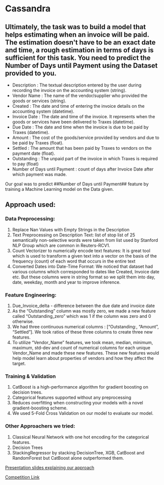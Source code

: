 # Cassandra

## Ultimately, the task was to build a model that helps estimating when an invoice will be paid. The estimation doesn't have to be an exact date and time, a rough estimation in terms of days is sufficient for this task. You need to predict the Number of Days until Payment using the Dataset provided to you.

- Description : The textual description entered by the user during recording the invoice on the accounting system (string).
- Vendor Name : The name of the vendor/supplier who provided the goods or services (string).
- Created : The date and time of entering the invoice details on the accounting system (datetime).
- Invoice Date : The date and time of the invoice. It represents when the goods or services have been delivered to Traxes (datetime).
- Due Date : The date and time when the invoice is due to be paid by Traxes (datetime).
- Amount : The cost of the goods/service provided by vendors and due to be paid by Traxes (float).
- Settled : The amount that has been paid by Traxes to vendors on the payment date (float).
- Outstanding : The unpaid part of the invoice in which Traxes is required to pay (float)
- Number of Days until Payment : count of days after Invoice Date after which payment was made.

Our goal was to predict ##Number of Days until Payment## feature by training a Machine Learning model on the Data given.

## Approach used:
### Data Preprocessing:
1. Replace Nan Values with Empty Strings in the Description
2. Text Preprocessing on Description Text: list of stop list of 25 semantically non-selective words were taken from list used by Stanford NLP Group which are common in Reuters-RCV1.
3. Count Vectorizer to numerically encode text features: It is great tool which is used to transform a given text into a vector on the basis of the frequency (count) of each word that occurs in the entire text
4. Converted Dates into Date-Time Format: We noticed that dataset had various columns which corresponded to dates like Created, Invoice date etc. But these columns were in string format so we split them into day, date, weekday, month and year to improve inference.

### Feature Engineering:
1. Due_Invoice_delta - difference between the due date and invoice date
2. As the “Outstanding” column was mostly zero, we made a new feature called “Outstanding_zero” which was 1 if the column was zero and 0 otherwise.
3. We had three continuous numerical columns : [“Outstanding:, “Amount”, “Settled”]. We took ratios of these three columns to create three new features.
4. To utilize “Vendor_Name” features, we took mean, median, minimum, maximum, std-dev and count of numerical columns for each unique Vendor_Name and made these new features. These new features would help model learn about properties of vendors and how they affect the target.

### Training & Validation
1. CatBoost is a high-performance algorithm for gradient boosting on decision trees.
2. Categorical features supported without any preprocessing
3. Reduces overfitting when constructing your models with a novel gradient-boosting scheme.
4. We used 5-Fold Cross Validation on our model to evaluate our model.

### Other Approachers we tried:
1. Classical Neural Network with one hot encoding for the categorical features.
2. Decision Trees
3. StackingRegressor by stacking DecisionTree, XGB, CatBoost and RandomForest but CatBoost alone outperformed them.


[Presentation slides explaining our approach](https://www.canva.com/design/DAE9kvzlI1c/FKcPR9OgjUXJzkgQlmdnLg/view?utm_content=DAE9kvzlI1c&utm_campaign=designshare&utm_medium=link2&utm_source=sharebutton)

[Competition Link](https://www.kaggle.com/competitions/cassandra-udyam-2022/leaderboard)
